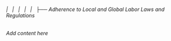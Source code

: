 ###### |   |   |   |   |   ├── Adherence to Local and Global Labor Laws and Regulations

*Add content here*